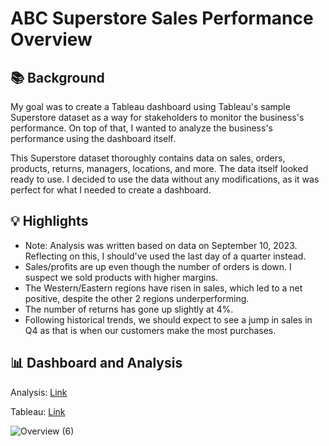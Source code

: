# ABC Superstore Sales Performance Overview

## 📚 Background
My goal was to create a Tableau dashboard using Tableau's sample Superstore dataset as a way for stakeholders to monitor the business's performance. On top of that, I wanted to analyze the business's performance using the dashboard itself.

This Superstore dataset thoroughly contains data on sales, orders, products, returns, managers, locations, and more. The data itself looked ready to use. I decided to use the data without any modifications, as it was perfect for what I needed to create a dashboard.

## 💡 Highlights
- Note: Analysis was written based on data on September 10, 2023. Reflecting on this, I should've used the last day of a quarter instead. 
- Sales/profits are up even though the number of orders is down. I suspect we sold products with higher margins.
- The Western/Eastern regions have risen in sales, which led to a net positive, despite the other 2 regions underperforming.
- The number of returns has gone up slightly at 4%.
- Following historical trends, we should expect to see a jump in sales in Q4 as that is when our customers make the most purchases.

## 📊 Dashboard and Analysis
Analysis: [Link](https://docs.google.com/presentation/d/e/2PACX-1vRANekn3s94YS-UHyk03coGZJuFGUWD8jrn55qBfQEKBXJp-IIyvcIC32n6hie-GmPRUGKTbBEedKI9/pub?start=false&loop=false&delayms=3000)

Tableau: [Link](https://public.tableau.com/app/profile/david6301/viz/ABCSuperstorePerformanceDashboard/Overview)

![Overview (6)](https://github.com/davidwong001/ABC-Superstore-Sales-Performance-Overview/assets/146798360/6d7f3e47-7cb4-4d50-80d9-ea690378723a)
